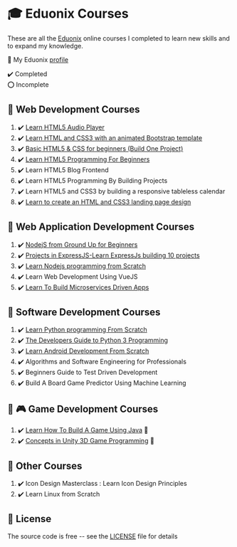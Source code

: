 # :mortar_board: Eduonix Courses

These are all the [Eduonix][eduonix] online courses I completed to learn new skills and to expand my knowledge.

:link: My Eduonix [profile](https://www.eduonix.com/u/quintin-henn)

:heavy_check_mark: Completed  
:o: Incomplete

## :beginner: Web Development Courses

1. :heavy_check_mark: [Learn HTML5 Audio Player](web-development-courses/learn-html5-audio-player/)
2. :heavy_check_mark: [Learn HTML and CSS3 with an animated Bootstrap template](web-development-courses/learn-html-and-css3-with-an-animated-bootstrap-template/)
3. :heavy_check_mark: [Basic HTML5 & CSS for beginners (Build One Project)](web-development-courses/basic-html5-css-for-beginners/)
4. :heavy_check_mark: [Learn HTML5 Programming For Beginners](web-development-courses/learn-html5-programming-for-beginners/)
5. :heavy_check_mark: Learn HTML5 Blog Frontend
6. :heavy_check_mark: Learn HTML5 Programming By Building Projects
7. :heavy_check_mark: Learn HTML5 and CSS3 by building a responsive tableless calendar
8. :heavy_check_mark: [Learn to create an HTML and CSS3 landing page design](web-development-courses/learn-to-create-landing-page/)

## :beginner: Web Application Development Courses

1. :heavy_check_mark: [NodejS from Ground Up for Beginners](web-application-courses/nodejs-from-ground-up-for-beginners/)
2. :heavy_check_mark: [Projects in ExpressJS-Learn ExpressJs building 10 projects](web-application-courses/projects-in-expressjs-learn-expressjs-building-10-projects/)
3. :heavy_check_mark: [Learn Nodejs programming from Scratch](web-application-courses/learn-nodejs-programming-from-scratch/)
4. :heavy_check_mark: Learn Web Development Using VueJS
5. :heavy_check_mark: [Learn To Build Microservices Driven Apps](web-application-courses/build-microservices-driven-apps/)

## :beginner: Software Development Courses

1. :heavy_check_mark: [Learn Python programming From Scratch](software-development-courses/learn-python-programming-from-scratch/)
2. :heavy_check_mark: [The Developers Guide to Python 3 Programming](software-development-courses/developers-guide-to-python-3-programming/)
3. :heavy_check_mark: [Learn Android Development From Scratch](software-development-courses/android-development-scratch/)
4. :heavy_check_mark: Algorithms and Software Engineering for Professionals
5. :heavy_check_mark: Beginners Guide to Test Driven Development
6. :heavy_check_mark: Build A Board Game Predictor Using Machine Learning

## :beginner: :video_game: Game Development Courses

1. :heavy_check_mark: [Learn How To Build A Game Using Java](https://github.com/learning-game-development/learning-java-game-development/blob/master/block-breaker-tutorial) :rocket:
2. :heavy_check_mark: [Concepts in Unity 3D Game Programming](https://github.com/learning-game-development/learning-unity-game-development/tree/master/Eduonix-Unity-Courses) :rocket:

## :beginner: Other Courses

1. :heavy_check_mark: Icon Design Masterclass : Learn Icon Design Principles
2. :heavy_check_mark: Learn Linux from Scratch

## :page_with_curl: License

The source code is free -- see the [LICENSE](LICENSE) file for details

[eduonix]: https://www.eduonix.com/
